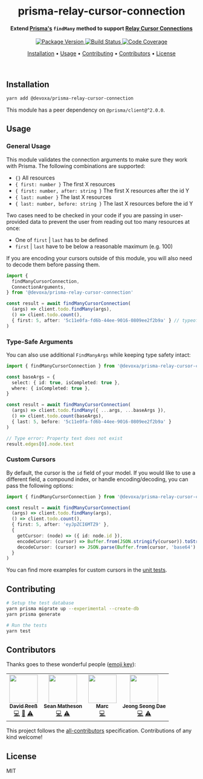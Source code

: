<!-- Title -->
<h1 align="center">
  prisma-relay-cursor-connection
</h1>

<!-- Description -->
<h4 align="center">
  Extend <a href="https://www.prisma.io/">Prisma's</a> <code>findMany</code> method to support <a href="https://relay.dev/graphql/connections.htm">Relay Cursor Connections</a>
</h4>

<!-- Badges -->
<p align="center">
  <a href="https://www.npmjs.com/package/@devoxa/prisma-relay-cursor-connection">
    <img
      src="https://img.shields.io/npm/v/@devoxa/prisma-relay-cursor-connection?style=flat-square"
      alt="Package Version"
    />
  </a>

  <a href="https://app.circleci.com/pipelines/github/devoxa/prisma-relay-cursor-connection?branch=master">
    <img
      src="https://img.shields.io/circleci/build/github/devoxa/prisma-relay-cursor-connection/master?style=flat-square"
      alt="Build Status"
    />
  </a>

  <a href="https://codecov.io/github/devoxa/prisma-relay-cursor-connection">
    <img
      src="https://img.shields.io/codecov/c/github/devoxa/prisma-relay-cursor-connection/master?style=flat-square"
      alt="Code Coverage"
    />
  </a>
</p>

<!-- Quicklinks -->
<p align="center">
  <a href="#installation">Installation</a> •
  <a href="#usage">Usage</a> •
  <a href="#contributing">Contributing</a> •
  <a href="#contributors">Contributors</a> •
  <a href="#license">License</a>
</p>

<br>

## Installation

```bash
yarn add @devoxa/prisma-relay-cursor-connection
```

This module has a peer dependency on `@prisma/client@^2.0.0`.

## Usage

### General Usage

This module validates the connection arguments to make sure they work with Prisma. The following
combinations are supported:

- `{}` All resources
- `{ first: number }` The first X resources
- `{ first: number, after: string }` The first X resources after the id Y
- `{ last: number }` The last X resources
- `{ last: number, before: string }` The last X resources before the id Y

Two cases need to be checked in your code if you are passing in user-provided data to prevent the
user from reading out too many resources at once:

- One of `first` | `last` has to be defined
- `first` | `last` have to be below a reasonable maximum (e.g. 100)

If you are encoding your cursors outside of this module, you will also need to decode them before
passing them.

```ts
import {
  findManyCursorConnection,
  ConnectionArguments,
} from '@devoxa/prisma-relay-cursor-connection'

const result = await findManyCursorConnection(
  (args) => client.todo.findMany(args),
  () => client.todo.count(),
  { first: 5, after: '5c11e0fa-fd6b-44ee-9016-0809ee2f2b9a' } // typeof ConnectionArguments
)
```

### Type-Safe Arguments

You can also use additional `FindManyArgs` while keeping type safety intact:

```ts
import { findManyCursorConnection } from '@devoxa/prisma-relay-cursor-connection'

const baseArgs = {
  select: { id: true, isCompleted: true },
  where: { isCompleted: true },
}

const result = await findManyCursorConnection(
  (args) => client.todo.findMany({ ...args, ...baseArgs }),
  () => client.todo.count(baseArgs),
  { last: 5, before: '5c11e0fa-fd6b-44ee-9016-0809ee2f2b9a' }
)

// Type error: Property text does not exist
result.edges[0].node.text
```

### Custom Cursors

By default, the cursor is the `id` field of your model. If you would like to use a different field,
a compound index, or handle encoding/decoding, you can pass the following options:

```ts
import { findManyCursorConnection } from '@devoxa/prisma-relay-cursor-connection'

const result = await findManyCursorConnection(
  (args) => client.todo.findMany(args),
  () => client.todo.count(),
  { first: 5, after: 'eyJpZCI6MTZ9' },
  {
    getCursor: (node) => ({ id: node.id }),
    encodeCursor: (cursor) => Buffer.from(JSON.stringify(cursor)).toString('base64'),
    decodeCursor: (cursor) => JSON.parse(Buffer.from(cursor, 'base64').toString('ascii')),
  }
)
```

You can find more examples for custom cursors in the [unit tests](./tests/index.spec.ts).

## Contributing

```bash
# Setup the test database
yarn prisma migrate up --experimental --create-db
yarn prisma generate

# Run the tests
yarn test
```

## Contributors

Thanks goes to these wonderful people ([emoji key](https://allcontributors.org/docs/en/emoji-key)):

<!-- ALL-CONTRIBUTORS-LIST:START - Do not remove or modify this section -->
<!-- prettier-ignore-start -->
<!-- markdownlint-disable -->
<table>
  <tr>
    <td align="center"><a href="https://www.david-reess.de"><img src="https://avatars3.githubusercontent.com/u/4615516?v=4" width="75px;" alt=""/><br /><sub><b>David Reeß</b></sub></a><br /><a href="https://github.com/devoxa/prisma-relay-cursor-connection/commits?author=queicherius" title="Code">💻</a> <a href="https://github.com/devoxa/prisma-relay-cursor-connection/commits?author=queicherius" title="Documentation">📖</a> <a href="https://github.com/devoxa/prisma-relay-cursor-connection/commits?author=queicherius" title="Tests">⚠️</a></td>
    <td align="center"><a href="https://twitter.com/controlplusb"><img src="https://avatars2.githubusercontent.com/u/12164768?v=4" width="75px;" alt=""/><br /><sub><b>Sean Matheson</b></sub></a><br /><a href="https://github.com/devoxa/prisma-relay-cursor-connection/commits?author=ctrlplusb" title="Code">💻</a> <a href="https://github.com/devoxa/prisma-relay-cursor-connection/commits?author=ctrlplusb" title="Tests">⚠️</a></td>
    <td align="center"><a href="https://marcjulian.de/?ref=github"><img src="https://avatars1.githubusercontent.com/u/8985933?v=4" width="75px;" alt=""/><br /><sub><b>Marc</b></sub></a><br /><a href="https://github.com/devoxa/prisma-relay-cursor-connection/commits?author=marcjulian" title="Code">💻</a></td>
    <td align="center"><a href="http://jeongsd.dev"><img src="https://avatars1.githubusercontent.com/u/7903426?v=4" width="75px;" alt=""/><br /><sub><b>Jeong Seong Dae</b></sub></a><br /><a href="https://github.com/devoxa/prisma-relay-cursor-connection/commits?author=jeongsd" title="Code">💻</a> <a href="https://github.com/devoxa/prisma-relay-cursor-connection/commits?author=jeongsd" title="Tests">⚠️</a></td>
  </tr>
</table>

<!-- markdownlint-enable -->
<!-- prettier-ignore-end -->

<!-- ALL-CONTRIBUTORS-LIST:END -->

This project follows the [all-contributors](https://github.com/all-contributors/all-contributors)
specification. Contributions of any kind welcome!

## License

MIT
